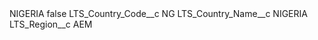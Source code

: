 <?xml version="1.0" encoding="UTF-8"?>
<CustomMetadata xmlns="http://soap.sforce.com/2006/04/metadata" xmlns:xsi="http://www.w3.org/2001/XMLSchema-instance" xmlns:xsd="http://www.w3.org/2001/XMLSchema">
    <label>NIGERIA</label>
    <protected>false</protected>
    <values>
        <field>LTS_Country_Code__c</field>
        <value xsi:type="xsd:string">NG</value>
    </values>
    <values>
        <field>LTS_Country_Name__c</field>
        <value xsi:type="xsd:string">NIGERIA</value>
    </values>
    <values>
        <field>LTS_Region__c</field>
        <value xsi:type="xsd:string">AEM</value>
    </values>
</CustomMetadata>
